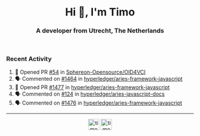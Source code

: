 <h1 align="center">Hi 👋, I'm Timo</h1>
<h3 align="center">A developer from Utrecht, The Netherlands</h3>
<br/>
<!-- https://github.com/rahuldkjain/github-profile-readme-generator --!>

<!--  <p align="left"><img src="https://github-readme-stats.vercel.app/api?username=timoglastra&show_icons=true&count_private=true&" alt="timoglastra" /></p> --!>

<!--
Github language stats
<p align="left"><img src="https://github-readme-stats.vercel.app/api/top-langs/?username=timoglastra&layout=compact" alt="timoglastra" /><p>
-->

<!-- Codestats language stats -->
<!-- <p align="left"><img src="https://codestats-readme.vercel.app/api/top-langs/?username=timoglastra&layout=compact&language_count=12" alt="timoglastra" /><p>    --!>
  
<h3>Recent Activity</h3>

<!--START_SECTION:activity-->
1. 💪 Opened PR [#54](https://github.com/Sphereon-Opensource/OID4VCI/pull/54) in [Sphereon-Opensource/OID4VCI](https://github.com/Sphereon-Opensource/OID4VCI)
2. 🗣 Commented on [#1464](https://github.com/hyperledger/aries-framework-javascript/issues/1464) in [hyperledger/aries-framework-javascript](https://github.com/hyperledger/aries-framework-javascript)
3. 💪 Opened PR [#1477](https://github.com/hyperledger/aries-framework-javascript/pull/1477) in [hyperledger/aries-framework-javascript](https://github.com/hyperledger/aries-framework-javascript)
4. 🗣 Commented on [#124](https://github.com/hyperledger/aries-javascript-docs/issues/124) in [hyperledger/aries-javascript-docs](https://github.com/hyperledger/aries-javascript-docs)
5. 🗣 Commented on [#1476](https://github.com/hyperledger/aries-framework-javascript/issues/1476) in [hyperledger/aries-framework-javascript](https://github.com/hyperledger/aries-framework-javascript)
<!--END_SECTION:activity-->

---

<p align="center">
<a href="https://twitter.com/timoglastra" target="blank"><img align="center" src="https://cdn.jsdelivr.net/npm/simple-icons@3.0.1/icons/twitter.svg" alt="timoglastra" height="30" width="30" /></a>
<a href="https://linkedin.com/in/timoglastra" target="blank"><img align="center" src="https://cdn.jsdelivr.net/npm/simple-icons@3.0.1/icons/linkedin.svg" alt="timoglastra" height="30" width="30" /></a>
</p>



